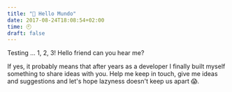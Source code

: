 ```yaml
---
title: "👋 Hello Mundo"
date: 2017-08-24T18:08:54+02:00
time: 🕘
draft: false
---
```


Testing ... 1, 2, 3! Hello friend can you hear me?

<!--more-->
If yes, it probably means that after years as a developer I finally built myself something to share ideas with you. Help me keep in touch, give me ideas and suggestions and let's hope lazyness doesn't keep us apart 😱.
